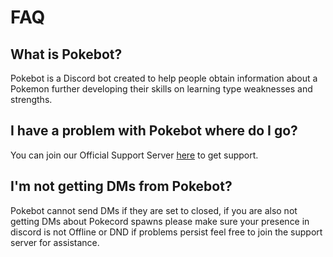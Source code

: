 # FAQ

## What is Pokebot?

Pokebot is a Discord bot created to help people obtain information about a Pokemon further developing their skills on learning type weaknesses and strengths.

## I have a problem with Pokebot where do I go?

You can join our Official Support Server [here](https://discordapp.com/invite/qu2mvH2) to get support.

## I'm not getting DMs from Pokebot?

Pokebot cannot send DMs if they are set to closed, if you are also not getting DMs about Pokecord spawns please make sure your presence in discord is not Offline or DND if problems persist feel free to join the support server for assistance.


